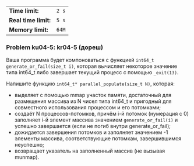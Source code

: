 |                      |       |
|----------------------|-------|
| **Time limit:**      | `2 s` |
| **Real time limit:** | `5 s` |
| **Memory limit:**    | `64M` |


### Problem ku04-5: kr04-5 (дореш)

Ваша программа будет компоноваться с функцией `int64_t generate_or_fail(size_t i)`, которая
вычисляет некоторое значение типа int64_t либо завершает текущий процесс с помощью `_exit(13)`.

Напишите функцию `int64_t* parallel_populate(size_t N)`, которая:

  * выделяет с помощью mmap участок памяти, достаточный для размещения массива из N чисел типа int64_t и пригодный для совместного использования процессом и его потомками;
  * создаёт N процессов-потомков, причём i-й потомок (нумерация с 0) заполняет i-й элемент массива значением `generate_or_fail(i)` и успешно завершается (если не погиб внутри generate_or_fail);
  * дожидается завершения потомков и заполняет значением -1 элементы массива, соответствующие потомкам, завершившимся неуспешно;
  * возвращает указатель на заполненный массив (не вызывая munmap).


